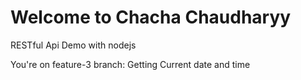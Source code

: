 # Welcome to Chacha Chaudharyy
RESTful Api Demo with nodejs

You're on feature-3 branch: Getting Current date and time